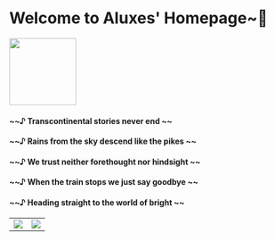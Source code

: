 # Welcome to Aluxes' Homepage~🎉


<img height="120px" src="https://count.getloli.com/get/@AshenAshes?theme=rule34"></img>

#### ~~♪ Transcontinental stories never end ~~

#### ~~♪ Rains from the sky descend like the pikes ~~

#### ~~♪ We trust neither forethought nor hindsight ~~

#### ~~♪ When the train stops we just say goodbye ~~

#### ~~♪ Heading straight to the world of bright ~~

<table>
  <tr>
    <td>
      <img align="center" src="https://github-readme-stats-evde-ccflr0q88-ashenashes.vercel.app/api?username=AshenAshes&show_icons=true&hide_border=true&count_private=true"></img>
    </td>
    <td>
      <img align="center" src="https://github-readme-stats-evde-ccflr0q88-ashenashes.vercel.app/api/top-langs/?username=AshenAshes&layout=compact&hide_border=true&langs_count=12"></img>
    </td>
  </tr>
</table>


<!--
**AshenAshes/AshenAshes** is a ✨ _special_ ✨ repository because its `README.md` (this file) appears on your GitHub profile.

Here are some ideas to get you started:

- 🔭 I’m currently working on ...
- 🌱 I’m currently learning ...
- 👯 I’m looking to collaborate on ...
- 🤔 I’m looking for help with ...
- 💬 Ask me about ...
- 📫 How to reach me: ...
- 😄 Pronouns: ...
- ⚡ Fun fact: ...
-->
